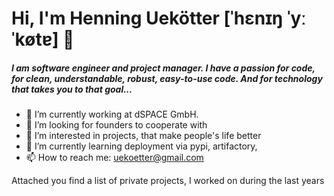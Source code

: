 # Hi, I'm Henning Uekötter [ˈhɛnɪŋ ˈyːˈkøtɐ] 👋

##### I am software engineer and project manager. I have a passion for code, for clean, understandable, robust, easy-to-use code. And for technology that takes you to that goal... 

* 🔭 I’m currently working at dSPACE GmbH.
* 💞️ I’m looking for founders to cooperate with
* 👀 I’m interested in projects, that make people's life better
* 🌱 I’m currently learning deployment via pypi, artifactory, 
* 📫 How to reach me: uekoetter@gmail.com

Attached you find a list of private projects, I worked on during the last years


